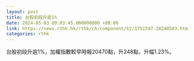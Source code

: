 ```yaml
---
layout: post
title: 台股初段升逾1%
date: 2024-05-03 09:03:45.000000000 +08:00
link: https://news.rthk.hk/rthk/ch/component/k2/1751597-20240503.htm
categories: rthk
---
```


台股初段升逾1%，加權指數較早時報20470點，升248點，升幅1.23%。
